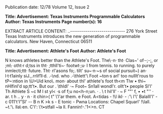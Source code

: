 Publication date: 12/78
Volume 12, Issue 2

**Title:  Advertisement: Texas Instruments Programmable Calculators**
**Author: Texas Instruments**
**Page number(s): 16**

EXTRACT ARTICLE CONTENT:
..----------------------------
276 York Street 
Texas Instruments 
introduces the new 
generation of 
programmable calculators. 
New Haven, Connecticut 06511


**Title: Advertisement: Athlete's Foot**
**Author: Athlete's Foot**


N 
knows athletes 
better than the Athlete's Foot. 
The\··n· tht· Clas~' of·-;-;, or ;m\· otht·r d;tss in tht· 
;tthll'ti~· footwt·;u· I from tennis. to running. to purely 
inmlecti;ttt· future. Tht· rl'asons fo;. tilt' su~·n·~s of 
social pursuit~) an· l·t·t1ainly siJ.,.rrlif1l·d. .-\nd. who 
.-\thlett'\ Foot ~ton·s arl' too nulllt'rous to tP~:ntion in 
\U>Uid kno\\. mon· about thl' athlete's foot th<m Tlw 
• 
thi~ nHlfinl'd sp;tt't•. But our 
. \thldl' ·~ Foot~ Sn1all wondl'r. ollt't• people Sl'l' 
Th Athlete S ~c M l st yl< ·s of f;u no<h-n;un. · 
. \ t hil'll' · ~ F ""' f, • •t "'' · ar. t h .. y · n · it chin>( t" \\'l'ar them. 
e 
Foot. A<tidas - !\l ikl· - :'\ l'\\' Balalll'l' - c 011\'t'I"Sl' -- B n K >k s - E tonic - Pwna 
Locations: Chapel Squarl' !\lall. ~t.'\\. lla\·en. C'l': \\'t•stfall ~la ll. Fannin!-.'1<>n. CT